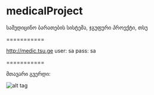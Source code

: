 medicalProject
==============

სამედიცინო ბარათების სისტემა, ჯგუფური პროექტი, თსუ

===========

http://medic.tsu.ge
user: sa
pass: sa

===========

მთავარი გვერდი:

![alt tag](https://raw.github.com/vakoBeridze/medicalProject/master/Other%20Files/screenshots/3%20-%20home.png)
